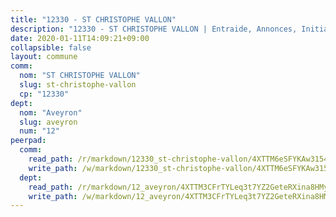 ```yaml
---
title: "12330 - ST CHRISTOPHE VALLON"
description: "12330 - ST CHRISTOPHE VALLON | Entraide, Annonces, Initiatives"
date: 2020-01-11T14:09:21+09:00
collapsible: false
layout: commune
comm:
  nom: "ST CHRISTOPHE VALLON"
  slug: st-christophe-vallon
  cp: "12330"
dept:
  nom: "Aveyron"
  slug: aveyron
  num: "12"
peerpad:
  comm:
    read_path: /r/markdown/12330_st-christophe-vallon/4XTTM6eSFYKAw3154AcwLCWjXkaES1AW52Ygag6N9ABaXcnFY
    write_path: /w/markdown/12330_st-christophe-vallon/4XTTM6eSFYKAw3154AcwLCWjXkaES1AW52Ygag6N9ABaXcnFY-K3TgUsGkhEbUX2pc2Etc95jF5cbebHgdWPAtb4FocWj2dZTTNZSbg2txwKUzUfppzzB2rH9YNqfcVgZdDSKoQB5HVupATxSVtymqhtBnhGMNQ9P5uaPaD2jQqkWsQb3UaPPLr7Ev
  dept:
    read_path: /r/markdown/12_aveyron/4XTTM3CFrTYLeq3t7YZ2GeteRXina8HMy585xLdATaEm28gJq
    write_path: /w/markdown/12_aveyron/4XTTM3CFrTYLeq3t7YZ2GeteRXina8HMy585xLdATaEm28gJq-K3TgUfu3tdsvnJNzfCjLcQBm4uQ83gag77qnaAo9pjUvbpQyfAVAxJdyULKffeJFVcGHHVraYZNVQhiGBeBUKBFLy2Vr8dapgU6tQCmoJQ6dgnoqRGmK9bSxqhW9VArfxRuTPcgV
---
```


